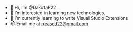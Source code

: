 - 👋 Hi, I’m @DakotaP22
- 👀 I’m interested in learning new technologies. 
- 🌱 I’m currently learning to write Visual Studio Extensions
- 📫 Email me at peased22@gmail.com

<!---
DakotaP22/DakotaP22 is a ✨ special ✨ repository because its `README.md` (this file) appears on your GitHub profile.
You can click the Preview link to take a look at your changes.
--->
